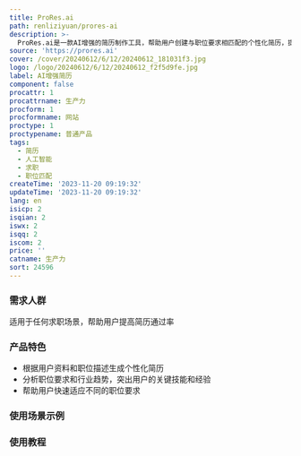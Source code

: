 ```yaml
---
title: ProRes.ai
path: renliziyuan/prores-ai
description: >-
  ProRes.ai是一款AI增强的简历制作工具，帮助用户创建与职位要求相匹配的个性化简历，提高获得理想工作的机会。通过分析用户的个人资料和职位描述，ProRes.ai的技术生成完美针对目标职位的简历。用户可以使用内置编辑器进行修改，并将简历以PDF格式下载。
source: 'https://prores.ai'
cover: /cover/20240612/6/12/20240612_181031f3.jpg
logo: /logo/20240612/6/12/20240612_f2f5d9fe.jpg
label: AI增强简历
component: false
procattr: 1
procattrname: 生产力
procform: 1
procformname: 网站
proctype: 1
proctypename: 普通产品
tags:
  - 简历
  - 人工智能
  - 求职
  - 职位匹配
createTime: '2023-11-20 09:19:32'
updateTime: '2023-11-20 09:19:32'
lang: en
isicp: 2
isqian: 2
iswx: 2
isqq: 2
iscom: 2
price: ''
catname: 生产力
sort: 24596
---
```




### 需求人群
适用于任何求职场景，帮助用户提高简历通过率

### 产品特色
- 根据用户资料和职位描述生成个性化简历
- 分析职位要求和行业趋势，突出用户的关键技能和经验
- 帮助用户快速适应不同的职位要求

### 使用场景示例


### 使用教程


  
